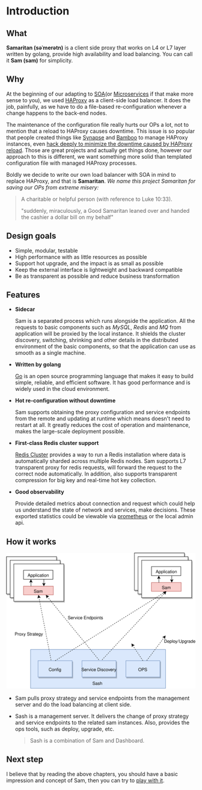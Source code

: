 # Introduction

## What

**Samaritan (səˈmerətn)** is a client side proxy that works on L4 or L7 layer written by golang, provide high availability and load balancing.
You can call it **Sam (sam)** for simplicity.

## Why

At the beginning of our adapting to [SOA](or [Microservices] if that make more sense to you), we used [HAProxy] as a client-side load balancer.
It does the job, painfully, as we have to do a file-based re-configuration whenever a change happens to the back-end nodes.

The maintenance of the configuration file really hurts our OPs a lot, not to mention that a reload to HAProxy causes downtime.
This issue is so popular that people created things like [Synapse] and [Bamboo] to manage HAProxy instances, even [hack deeply to minimize the downtime caused by HAProxy reload][HAProxyHack].
Those are great projects and actually get things done, however our approach to this is different, we want something more solid than templated configuration file with managed HAProxy processes.

Boldly we decide to write our own load balancer with SOA in mind to replace HAProxy, and that is **Samaritan**.
_We name this project Samaritan for saving our OPs from extreme misery:_

> A charitable or helpful person (with reference to Luke 10:33).
>
> "suddenly, miraculously, a Good Samaritan leaned over and handed the cashier a dollar bill on my behalf"

## Design goals

- Simple, modular, testable
- High performance with as little resources as possible
- Support hot upgrade, and the impact is as small as possible
- Keep the external interface is lightweight and backward compatible
- Be as transparent as possible and reduce business transformation

## Features

- **Sidecar**

    Sam is a separated process which runs alongside the application. All the requests to basic components such as *MySQL*, *Redis* and *MQ* from application will be proxied
    by the local instance. It shields the cluster discovery, switching, shrinking and other details in the distributed environment of the basic components, so that the application
    can use as smooth as a single machine.

- **Written by golang**

    [Go] is an open source programming language that makes it easy to build simple, reliable, and efficient software. It has good performance and is widely used in the cloud environment.

- **Hot re-configuration without downtime**

    Sam supports obtaining the proxy configuration and service endpoints from the remote and updating at runtime which means doesn't need to restart at all. It greatly reduces
    the cost of operation and maintenance, makes the large-scale deployment possible.

- **First-class Redis cluster support**

    [Redis Cluster] provides a way to run a Redis installation where data is automatically sharded across multiple Redis nodes. Sam supports L7 transparent proxy for redis requests, will forward
    the request to the correct node automatically. In addition, also supports transparent compression for big key and real-time hot key collection.

- **Good observability**

    Provide detailed metrics about connection and request which could help us understand the state of network and services, make decisions. These exported statistics could be viewable via [prometheus]
    or the local admin api.


## How it works

![how-to-work](images/how-to-work.svg)

- Sam pulls proxy strategy and service endpoints from the management server and do the load balancing at client side.

- Sash is a management server. It delivers the change of proxy strategy and service endpoints to the related sam instances. Also, provides the ops tools, such as
  deploy, upgrade, etc.

    > Sash is a combination of Sam and Dashboard.

## Next step

I believe that by reading the above chapters, you should have a basic impression and concept of Sam, then you can try to [play with it](start.md).


[SOA]: https://en.wikipedia.org/wiki/Service-oriented_architecture
[Microservices]: https://en.wikipedia.org/wiki/Microservices
[HAProxy]: http://www.haproxy.org

[Bamboo]: https://github.com/QubitProducts/bamboo
[Synapse]: https://github.com/airbnb/synapse
[HAProxyHack]: http://engineeringblog.yelp.com/2015/04/true-zero-downtime-haproxy-reloads.html

[Go]: https://golang.org/
[Redis Cluster]: https://redis.io/topics/cluster-tutorial
[prometheus]: https://prometheus.io/
